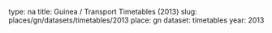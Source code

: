 type: na
title: Guinea / Transport Timetables (2013)
slug: places/gn/datasets/timetables/2013
place: gn
dataset: timetables
year: 2013

